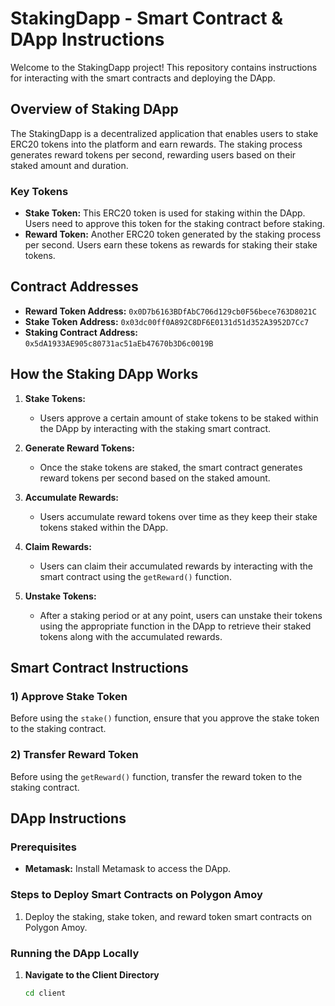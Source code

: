 # StakingDapp - Smart Contract & DApp Instructions

Welcome to the StakingDapp project! This repository contains instructions for interacting with the smart contracts and deploying the DApp.

## Overview of Staking DApp

The StakingDapp is a decentralized application that enables users to stake ERC20 tokens into the platform and earn rewards. The staking process generates reward tokens per second, rewarding users based on their staked amount and duration.

### Key Tokens

- **Stake Token:** This ERC20 token is used for staking within the DApp. Users need to approve this token for the staking contract before staking.
- **Reward Token:** Another ERC20 token generated by the staking process per second. Users earn these tokens as rewards for staking their stake tokens.

## Contract Addresses

- **Reward Token Address:** `0x0D7b6163BDfAbC706d129cb0F56bece763D8021C`
- **Stake Token Address:** `0x03dc00ff0A892C8DF6E0131d51d352A3952D7Cc7`
- **Staking Contract Address:** `0x5dA1933AE905c80731ac51aEb47670b3D6c0019B`

## How the Staking DApp Works

1. **Stake Tokens:**

   - Users approve a certain amount of stake tokens to be staked within the DApp by interacting with the staking smart contract.

2. **Generate Reward Tokens:**

   - Once the stake tokens are staked, the smart contract generates reward tokens per second based on the staked amount.

3. **Accumulate Rewards:**

   - Users accumulate reward tokens over time as they keep their stake tokens staked within the DApp.

4. **Claim Rewards:**

   - Users can claim their accumulated rewards by interacting with the smart contract using the `getReward()` function.

5. **Unstake Tokens:**
   - After a staking period or at any point, users can unstake their tokens using the appropriate function in the DApp to retrieve their staked tokens along with the accumulated rewards.

## Smart Contract Instructions

### 1) Approve Stake Token

Before using the `stake()` function, ensure that you approve the stake token to the staking contract.

### 2) Transfer Reward Token

Before using the `getReward()` function, transfer the reward token to the staking contract.

## DApp Instructions

### Prerequisites

- **Metamask:** Install Metamask to access the DApp.

### Steps to Deploy Smart Contracts on Polygon Amoy

1. Deploy the staking, stake token, and reward token smart contracts on Polygon Amoy.

### Running the DApp Locally

1. **Navigate to the Client Directory**

   ```bash
   cd client
   ```

